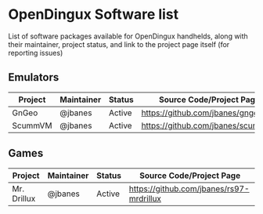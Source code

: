 # OpenDingux Software list
List of software packages available for OpenDingux handhelds, along with their maintainer, project status, and link to the project page itself (for reporting issues)

## Emulators

Project | Maintainer | Status | Source Code/Project Page 
------- | ---------- | ---- | -----------
GnGeo   | @jbanes | Active | https://github.com/jbanes/gngeoux
ScummVM | @jbanes | Active | https://github.com/jbanes/scummvm


## Games
Project | Maintainer | Status | Source Code/Project Page 
------- | ---------- | ---- | -----------
Mr. Drillux | @jbanes | Active | https://github.com/jbanes/rs97-mrdrillux
